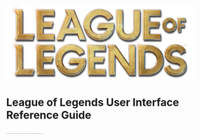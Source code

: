 ![League of Legends Logo](images/lol-logo-rendered-hi-res.png)
# League of Legends User Interface Reference Guide



<font style="font-size: 1pt">© 2021 Riot Games, Inc. All rights reserved. League of Legends and Riot Games are trademarks, service marks, and registered trademarks of Riot Games, Inc.</font>
